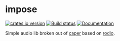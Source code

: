 # impose
[![crates.io version](https://img.shields.io/crates/v/impose.svg)](https://crates.io/crates/impose)
[![Build status](https://travis-ci.org/shockham/impose.svg?branch=master)](https://travis-ci.org/shockham/impose)
[![Documentation](https://docs.rs/impose/badge.svg)](https://docs.rs/impose)

Simple audio lib broken out of [caper](https://github.com/shockham/caper) based on [rodio](https://github.com/tomaka/rodio).
